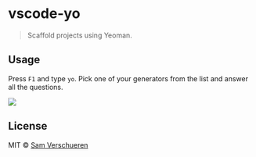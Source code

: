 # vscode-yo

> Scaffold projects using Yeoman.

## Usage

Press `F1` and type `yo`. Pick one of your generators from the list and answer all the questions.

![](https://github.com/SamVerschueren/vscode-yo/raw/master/media/yo.gif)


## License

MIT © [Sam Verschueren](http://github.com/SamVerschueren)
